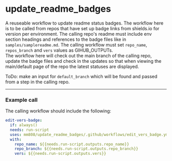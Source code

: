 # update_readme_badges

A reuseable workflow to update readme status badges. The workflow here is to be called from repos that have set up badge links from shields.io for version per environment. The calling repo's readme must include env section headings and references to the badge files like in `samples/samplereadme.md`. The calling workflow must set `repo_name`, `repos_branch` and `vers` values as GIHUB_OUTPUTs.  
The workflow here will check out the main branch of the calling repo, update the badge files and check in the updates so that when viewing the main/default page of the repo the latest statuses are displayed.

ToDo: make an input for `default_branch` which will be found and passed from a step in the calling repo.

---

### Example call

The calling workflow should include the following:

```yaml
edit-vers-badge:
  if: always()
  needs: run-script
  uses: mm808/update_readme_badges/.github/workflows/edit_vers_badge.yml@dev
  with:
    repo_name: ${{needs.run-script.outputs.repo_name}}
    repo_branch: ${{needs.run-script.outputs.repo_branch}}
    vers: ${{needs.run-script.outputs.vers}}
```
